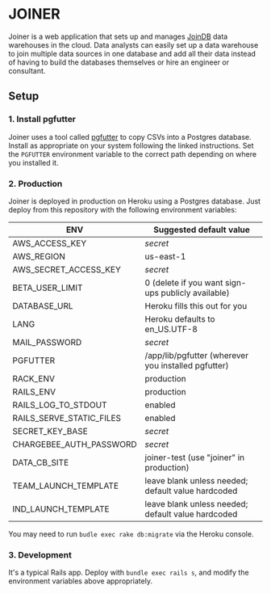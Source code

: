 # JOINER

Joiner is a web application that sets up and manages [JoinDB](https://github.com/mjirv/JoinDb) data warehouses in the cloud. Data analysts can easily set up a data warehouse to join multiple data sources in one database and add all their data instead of having to build the databases themselves or hire an engineer or consultant.

## Setup

### 1. Install pgfutter
Joiner uses a tool called [pgfutter](https://github.com/lukasmartinelli/pgfutter) to copy CSVs into a Postgres database. Install as appropriate on your system following the linked instructions. Set the `PGFUTTER` environment variable to the correct path depending on where you installed it.

### 2. Production
Joiner is deployed in production on Heroku using a Postgres database. Just deploy from this repository with the following environment variables:

|ENV                     |Suggested default value                            |
|------------------------|---------------------------------------------------|
|AWS_ACCESS_KEY          | _secret_                                          |
|AWS_REGION              | us-east-1                                         |
|AWS_SECRET_ACCESS_KEY   |_secret_                                           |
|BETA_USER_LIMIT         |0 (delete if you want sign-ups publicly available) |
|DATABASE_URL            |Heroku fills this out for you                      |
|LANG                    |Heroku defaults to en_US.UTF-8                     |
|MAIL_PASSWORD           |_secret_                                           |
|PGFUTTER                |/app/lib/pgfutter (wherever you installed pgfutter)|
|RACK_ENV                |production                                         |
|RAILS_ENV               |production                                         |
|RAILS_LOG_TO_STDOUT     |enabled                                            |
|RAILS_SERVE_STATIC_FILES|enabled                                            |
|SECRET_KEY_BASE         |_secret_                                           |
|CHARGEBEE_AUTH_PASSWORD |_secret_                                           |
|DATA_CB_SITE            |joiner-test (use "joiner" in production)           |
|TEAM_LAUNCH_TEMPLATE    |leave blank unless needed; default value hardcoded |
|IND_LAUNCH_TEMPLATE     |leave blank unless needed; default value hardcoded |

You may need to run `budle exec rake db:migrate` via the Heroku console.

### 3. Development
It's a typical Rails app. Deploy with `bundle exec rails s`, and modify the environment variables above appropriately.
